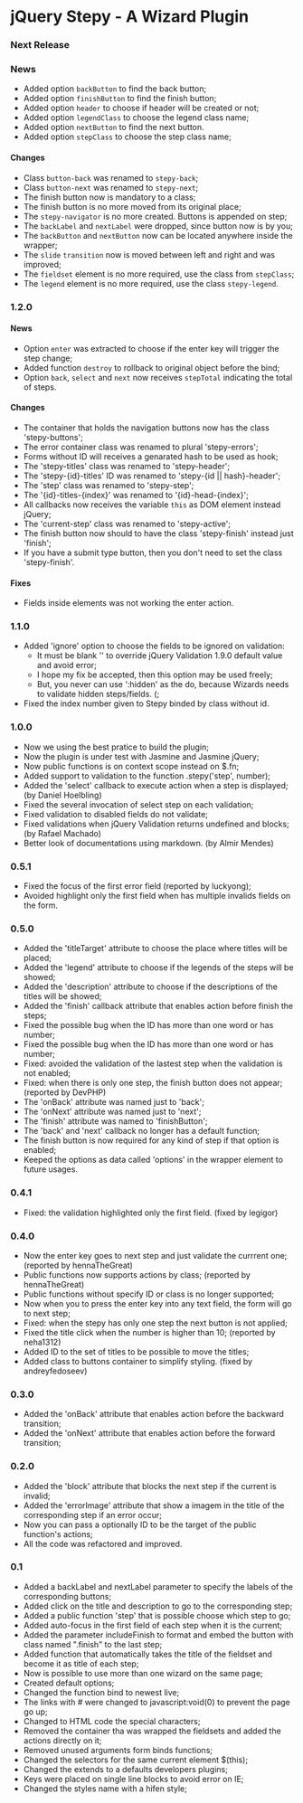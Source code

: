 # jQuery Stepy - A Wizard Plugin

### Next Release

### News

- Added option `backButton` to find the back button;
- Added option `finishButton` to find the finish button;
- Added option `header` to choose if header will be created or not;
- Added option `legendClass` to choose the legend class name;
- Added option `nextButton` to find the next button.
- Added option `stepClass` to choose the step class name;

#### Changes

- Class `button-back` was renamed to `stepy-back`;
- Class `button-next` was renamed to `stepy-next`;
- The finish button now is mandatory to a class;
- The finish button is no more moved from its original place;
- The `stepy-navigator` is no more created. Buttons is appended on step;
- The `backLabel` and `nextLabel` were dropped, since button now is by you;
- The `backButton` and `nextButton` now can be located anywhere inside the wrapper;
- The `slide` `transition` now is moved between left and right and was improved;
- The `fieldset` element is no more required, use the class from `stepClass`;
- The `legend` element is no more required, use the class `stepy-legend`.

### 1.2.0

#### News

+ Option `enter` was extracted to choose if the enter key will trigger the step change;
+ Added function `destroy` to rollback to original object before the bind;
+ Option `back`, `select` and `next` now receives `stepTotal` indicating the total of steps.

#### Changes

+ The container that holds the navigation buttons now has the class 'stepy-buttons';
+ The error container class was renamed to plural 'stepy-errors';
+ Forms without ID will receives a genarated hash to be used as hook;
+ The 'stepy-titles' class was renamed to 'stepy-header';
+ The 'stepy-{id}-titles' ID was renamed to 'stepy-{id || hash}-header';
+ The 'step' class was renamed to 'stepy-step';
+ The '{id}-titles-{index}' was renamed to '{id}-head-{index}';
+ All callbacks now receives the variable `this` as DOM element instead jQuery;
+ The 'current-step' class was renamed to 'stepy-active';
+ The finish button now should to have the class 'stepy-finish' instead just 'finish';
+ If you have a submit type button, then you don't need to set the class 'stepy-finish'.

#### Fixes

+ Fields inside elements was not working the enter action.

### 1.1.0

+ Added 'ignore' option to choose the fields to be ignored on validation:
	- It must be blank '' to override jQuery Validation 1.9.0 default value and avoid error;
	- I hope my fix be accepted, then this option may be used freely;
	- But, you never can use ':hidden' as the do, because Wizards needs to validate hidden steps/fields. (;
+ Fixed the index number given to Stepy binded by class without id.

### 1.0.0

+ Now we using the best pratice to build the plugin;
+ Now the plugin is under test with Jasmine and Jasmine jQuery;
+ Now public functions is on context scope instead on $.fn;
+ Added support to validation to the function .stepy('step', number);
+ Added the 'select' callback to execute action when a step is displayed; (by Daniel Hoelbling)
+ Fixed the several invocation of select step on each validation;
+ Fixed validation to disabled fields do not validate;
+ Fixed validations when jQuery Validation returns undefined and blocks; (by Rafael Machado)
+ Better look of documentations using markdown. (by Almir Mendes)

### 0.5.1

+ Fixed the focus of the first error field (reported by luckyong);
+ Avoided highlight only the first field when has multiple invalids fields on the form.

### 0.5.0

+ Added the 'titleTarget' attribute to choose the place where titles will be placed;
+ Added the 'legend' attribute to choose if the legends of the steps will be showed;
+ Added the 'description' attribute to choose if the descriptions of the titles will be showed;
+ Added the 'finish' callback attribute that enables action before finish the steps;
+ Fixed the possible bug when the ID has more than one word or has number;
+ Fixed the possible bug when the ID has more than one word or has number;
+ Fixed: avoided the validation of the lastest step when the validation is not enabled;
+ Fixed: when there is only one step, the finish button does not appear; (reported by DevPHP)
+ The 'onBack' attribute was named just to 'back';
+ The 'onNext' attribute was named just to 'next';
+ The 'finish' attribute was named to 'finishButton';
+ The 'back' and 'next' callback no longer has a default function;
+ The finish button is now required for any kind of step if that option is enabled;
+ Keeped the options as data called 'options' in the wrapper element to future usages.

### 0.4.1

+ Fixed: the validation highlighted only the first field. (fixed by legigor)

### 0.4.0

+ Now the enter key goes to next step and just validate the currrent one; (reported by hennaTheGreat)
+ Public functions now supports actions by class; (reported by hennaTheGreat)
+ Public functions without specify ID or class is no longer supported;
+ Now when you to press the enter key into any text field, the form will go to next step;
+ Fixed: when the stepy has only one step the next button is not applied;
+ Fixed the title click when the number is higher than 10; (reported by neha1312)
+ Added ID to the set of titles to be possible to move the titles;
+ Added class to buttons container to simplify styling. (fixed by andreyfedoseev)

### 0.3.0

+ Added the 'onBack' attribute that enables action before the backward transition;
+ Added the 'onNext' attribute that enables action before the forward transition;

### 0.2.0

+ Added the 'block' attribute that blocks the next step if the current is invalid;
+ Added the 'errorImage' attribute that show a imagem in the title of the corresponding step if an error occur;
+ Now you can pass a optionally ID to be the target of the public function's actions;
+ All the code was refactored and improved.

### 0.1

+ Added a backLabel and nextLabel parameter to specify the labels of the corresponding buttons;
+ Added click on the title and description to go to the corresponding step;
+ Added a public function 'step' that is possible choose which step to go;
+ Added auto-focus in the first field of each step when it is the current;
+ Added the parameter includeFinish to format and embed the button with class named ".finish" to the last step;
+ Added function that automatically takes the title of the fieldset and become it as title of each step;
+ Now is possible to use more than one wizard on the same page;
+ Created default options;
+ Changed the function bind to newest live;
+ The links with # were changed to javascript:void(0) to prevent the page go up;
+ Changed to HTML code the special characters;
+ Removed the container tha was wrapped the fieldsets and added the actions directly on it;
+ Removed unused arguments form binds functions;
+ Changed the selectors for the same current element $(this);
+ Changed the extends to a defaults developers plugins;
+ Keys were placed on single line blocks to avoid error on IE;
+ Changed the styles name with a hifen style;
